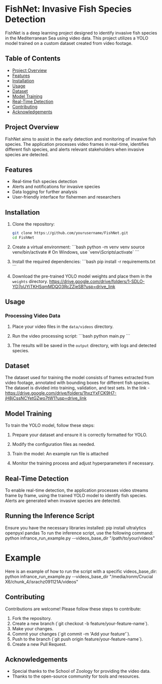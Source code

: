 
# FishNet: Invasive Fish Species Detection

FishNet is a deep learning project designed to identify invasive fish species in the Mediterranean Sea using video data. This project utilizes a YOLO model trained on a custom dataset created from video footage.

## Table of Contents
- [Project Overview](#project-overview)
- [Features](#features)
- [Installation](#installation)
- [Usage](#usage)
- [Dataset](#dataset)
- [Model Training](#model-training)
- [Real-Time Detection](#real-time-detection)
- [Contributing](#contributing)
- [Acknowledgements](#acknowledgements)

## Project Overview
FishNet aims to assist in the early detection and monitoring of invasive fish species. The application processes video frames in real-time, identifies different fish species, and alerts relevant stakeholders when invasive species are detected.

## Features
- Real-time fish species detection
- Alerts and notifications for invasive species
- Data logging for further analysis
- User-friendly interface for fishermen and researchers

## Installation
1. Clone the repository:
   ```bash
   git clone https://github.com/yourusername/FishNet.git
   cd FishNet


2. Create a virtual environment:
   \`\`\`bash
   python -m venv venv
   source venv/bin/activate  # On Windows, use \`venv\Scripts\activate\`
   \`\`\`

3. Install the required dependencies:
   \`\`\`bash
   pip install -r requirements.txt
   \`\`\`

4. Download the pre-trained YOLO model weights and place them in the `weights` directory. https://drive.google.com/drive/folders/1-SDLO-YD7oUYiTKHSqmMDQO3RcZZieSB?usp=drive_link

## Usage
### Processing Video Data
1. Place your video files in the `data/videos` directory.
2. Run the video processing script:
   \`\`\`bash
   python main.py
   \`\`\`

3. The results will be saved in the `output` directory, with logs and detected species.

## Dataset
The dataset used for training the model consists of frames extracted from video footage, annotated with bounding boxes for different fish species. The dataset is divided into training, validation, and test sets. In the link - https://drive.google.com/drive/folders/1hxzYxFCK9H7-jH8jCssNCYetGZwo7tW1?usp=drive_link


## Model Training
To train the YOLO model, follow these steps:

1. Prepare your dataset and ensure it is correctly formatted for YOLO.
2. Modify the configuration files as needed.
3. Train the model: An example run file is attached

4. Monitor the training process and adjust hyperparameters if necessary.

## Real-Time Detection
To enable real-time detection, the application processes video streams frame by frame, using the trained YOLO model to identify fish species. Alerts are generated when invasive species are detected.

## Running the Inference Script
Ensure you have the necessary libraries installed:
pip install ultralytics openpyxl pandas
To run the inference script, use the following command:
python infrance_run_example.py --videos_base_dir "/path/to/your/videos"
# Example

Here is an example of how to run the script with a specific videos_base_dir:
python infrance_run_example.py --videos_base_dir "/media/ronm/Crucial X6/chunk_4/israchz091121A/videos"

## Contributing
Contributions are welcome! Please follow these steps to contribute:

1. Fork the repository.
2. Create a new branch (\`git checkout -b feature/your-feature-name\`).
3. Make your changes.
4. Commit your changes (\`git commit -m 'Add your feature'\`).
5. Push to the branch (\`git push origin feature/your-feature-name\`).
6. Create a new Pull Request.


## Acknowledgements
- Special thanks to the School of Zoology for providing the video data.
- Thanks to the open-source community for tools and resources.
